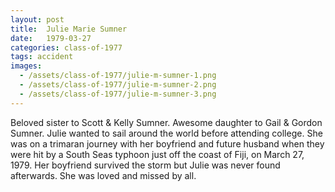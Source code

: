 ```yaml
---
layout: post
title:  Julie Marie Sumner
date:   1979-03-27
categories: class-of-1977
tags: accident
images:
  - /assets/class-of-1977/julie-m-sumner-1.png
  - /assets/class-of-1977/julie-m-sumner-2.png
  - /assets/class-of-1977/julie-m-sumner-3.png
---
```

Beloved sister to Scott & Kelly Sumner. Awesome daughter to Gail & Gordon Sumner. Julie wanted to sail around the world before attending college.  She was on a trimaran journey with her boyfriend and future husband when they were hit by a South Seas typhoon just off the coast of Fiji, on March 27, 1979.  Her boyfriend survived the storm but Julie was never found afterwards. She was loved and missed by all.
